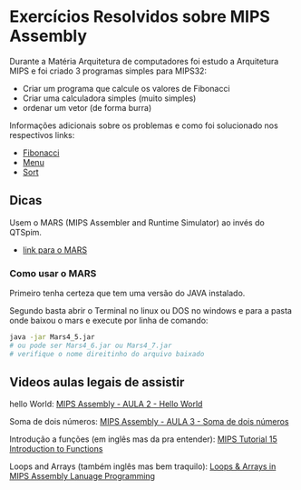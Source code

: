 # Exercícios Resolvidos sobre MIPS Assembly

Durante a Matéria Arquitetura de computadores foi estudo a Arquitetura MIPS
e foi criado 3 programas simples para MIPS32:

- Criar um programa que calcule os valores de Fibonacci
- Criar uma calculadora simples (muito simples)
- ordenar um vetor (de forma burra)

Informações adicionais sobre os problemas e como foi solucionado nos respectivos links:

- [Fibonacci](Fibonacci/)
- [Menu](Menu/)
- [Sort](Sort/)

## Dicas

Usem o MARS (MIPS Assembler and Runtime Simulator) ao invés do  QTSpim.

- [link para o MARS](http://courses.missouristate.edu/kenvollmar/mars/download.htm)

### Como usar o MARS

Primeiro tenha certeza que tem uma versão do JAVA instalado.

Segundo basta abrir o Terminal no linux ou DOS no windows e para a pasta onde baixou o mars e execute por linha de comando:

```zsh
java -jar Mars4_5.jar
# ou pode ser Mars4_6.jar ou Mars4_7.jar 
# verifique o nome direitinho do arquivo baixado
```

## Videos aulas legais de assistir

hello World:
[MIPS Assembly - AULA 2 - Hello World](https://www.youtube.com/watch?v=WpXPTWD4Gb0)

Soma de dois números:
[MIPS Assembly - AULA 3 - Soma de dois números](https://www.youtube.com/watch?v=K5pfvPp1iZE)

Introdução a funções (em inglês mas da pra entender):
[MIPS Tutorial 15 Introduction to Functions](https://www.youtube.com/watch?v=easyXk-BUg0)

Loops and Arrays (também inglês mas bem traquilo):
[Loops & Arrays in MIPS Assembly Lanuage Programming](https://www.youtube.com/watch?v=ls4QpZD2Cow)